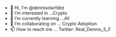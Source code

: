 - 👋 Hi, I’m @dennisolarfdez
- 👀 I’m interested in ...Crypto
- 🌱 I’m currently learning ...All
- 💞️ I’m collaborating on ... Crypto Adoption 
- 📫 How to reach me ... Twitter: Real_Dennis_S_F 

<!---
dennisolarfdez/dennisolarfdez is a ✨ special ✨ repository because its `README.md` (this file) appears on your GitHub profile.
You can click the Preview link to take a look at your changes.
--->
